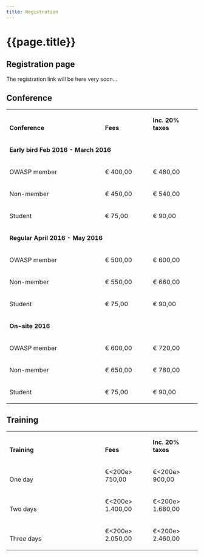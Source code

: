 ```yaml
---
title: Registration
---
```


# {{page.title}}

## Registration page

The registration link will be here very soon...


## Conference

<table cellspacing="0" cellpadding="0" width="500">
  <tbody>
    <tr>
      <td valign="bottom" class="titletable" width="50%"><p class="titletable"><b>Conference</b></p></td>
      <td valign="bottom" class="titletable" width="25%"><p class="titletable"><b>Fees</b></p></td>
      <td valign="bottom" class="titletable" width="25%"><p class="titletable"><b>Inc. 20% taxes</b></p></td>
    </tr>
    <tr>
      <td valign="bottom" class="subtitletable" colspan="3"><p class="subtitletable"><b>Early bird Feb 2016 - March 2016</b></p></td>
    </tr>
    <tr>
      <td valign="bottom" class="bodytable"><p class="bodytable">OWASP member</p></td>
      <td valign="bottom" class="bodytable"><p class="bodytable">€‎ 400,00</p></td>
      <td valign="bottom" class="bodytable"><p class="bodytable">€‎ 	480,00</p></td>
    </tr>
    <tr>
      <td valign="bottom" class="bodytable"><p class="bodytable">Non-member</p></td>
      <td valign="bottom" class="bodytable"><p class="bodytable">€‎ 	450,00</p></td>
      <td valign="bottom" class="bodytable"><p class="bodytable">€‎ 	540,00</p></td>
    </tr>
    <tr>
      <td valign="bottom" class="bodytable"><p class="bodytable">Student</p></td>
      <td valign="bottom" class="bodytable"><p class="bodytable">€‎ 	75,00</p></td>
      <td valign="bottom" class="bodytable"><p class="bodytable">€‎ 	90,00</p></td>
    </tr>
    <tr>
      <td valign="bottom" class="subtitletable" colspan="3"><p class="subtitletable"><b>Regular April 2016 - May 2016</b></p></td>
    </tr>
    <tr>
      <td valign="bottom" class="bodytable"><p class="bodytable">OWASP member</p></td>
      <td valign="bottom" class="bodytable"><p class="bodytable">€‎ 	500,00</p></td>
      <td valign="bottom" class="bodytable"><p class="bodytable">€‎ 	600,00</p></td>
    </tr>
    <tr>
      <td valign="bottom" class="bodytable"><p class="bodytable">Non-member</p></td>
      <td valign="bottom" class="bodytable"><p class="bodytable">€‎ 	550,00</p></td>
      <td valign="bottom" class="bodytable"><p class="bodytable">€‎ 	660,00</p></td>
    </tr>
    <tr>
      <td valign="bottom" class="bodytable"><p class="bodytable">Student</p></td>
      <td valign="bottom" class="bodytable"><p class="bodytable">€‎ 	75,00</p></td>
      <td valign="bottom" class="bodytable"><p class="bodytable">€‎ 	90,00</p></td>
    </tr>
    <tr>
      <td valign="bottom" class="subtitletable" colspan="3"><p class="subtitletable"><b>On-site 2016</b></p></td>
    </tr>
    <tr>
      <td valign="bottom" class="bodytable"><p class="bodytable">OWASP member</p></td>
      <td valign="bottom" class="bodytable"><p class="bodytable">€‎ 	600,00</p></td>
      <td valign="bottom" class="bodytable"><p class="bodytable">€‎ 	720,00</p></td>
    </tr>
    <tr>
      <td valign="bottom" class="bodytable"><p class="bodytable">Non-member</p></td>
      <td valign="bottom" class="bodytable"><p class="bodytable">€‎ 650,00</p></td>
      <td valign="bottom" class="bodytable"><p class="bodytable">€‎ 780,00</p></td>
    </tr>
    <tr>
      <td valign="bottom" class="bodytable"><p class="bodytable">Student</p></td>
      <td valign="bottom" class="bodytable"><p class="bodytable">€‎ 75,00</p></td>
      <td valign="bottom" class="bodytable"><p class="bodytable">€‎ 90,00</p></td>
    </tr>
  </tbody>
</table>

## Training
<table cellspacing="0" cellpadding="0" width="500">
  <tbody>
    <tr>
      <td valign="bottom" class="titletable" width="50%"><p class="titletable"><b>Training</b></p></td>
      <td valign="bottom" class="titletable" width="25%"><p class="titletable"><b>Fees</b></p></td>
      <td valign="bottom" class="titletable" width="25%"><p class="titletable"><b>Inc. 20% taxes</b></p></td>
    </tr>
    <tr>
      <td valign="bottom" class="bodytable"><p class="bodytable">One day</p></td>
      <td valign="bottom" class="bodytable"><p class="bodytable">€<200e>        750,00</p></td>
      <td valign="bottom" class="bodytable"><p class="bodytable">€<200e>        900,00</p></td>
    </tr>
    <tr>
      <td valign="bottom" class="bodytable"><p class="bodytable">Two days</p></td>
      <td valign="bottom" class="bodytable"><p class="bodytable">€<200e> 1.400,00</p></td>
      <td valign="bottom" class="bodytable"><p class="bodytable">€<200e> 1.680,00</p></td>
    </tr>
    <tr>
      <td valign="bottom" class="bodytable"><p class="bodytable">Three days</p></td>
      <td valign="bottom" class="bodytable"><p class="bodytable">€<200e> 2.050,00</p></td>
      <td valign="bottom" class="bodytable"><p class="bodytable">€<200e> 2.460,00</p></td>
    </tr>
  </tbody>
</table>
